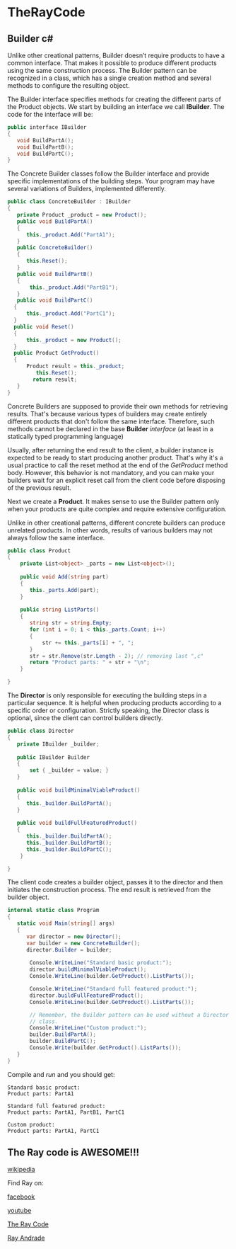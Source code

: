 # TheRayCode
## Builder c#

Unlike other creational patterns, Builder doesn’t require products to have a common interface. 
That makes it possible to produce different products using the same construction process.
The Builder pattern can be recognized in a class, which has a single creation method and several methods to configure the resulting object. 

The Builder interface specifies methods for creating the different parts of the Product objects.
We start by building an interface we call **IBuilder**.
The code for the interface will be:
```c++
public interface IBuilder
{
   void BuildPartA();
   void BuildPartB();
   void BuildPartC();
}
```
The Concrete Builder classes follow the Builder interface and provide specific implementations of the building steps. 
Your program may have several variations of Builders, implemented differently.


```c#
public class ConcreteBuilder : IBuilder
{
   private Product _product = new Product();
   public void BuildPartA()
   {
      this._product.Add("PartA1");
   }
   public ConcreteBuilder()
   {
      this.Reset();
   }
   public void BuildPartB()
   {
       this._product.Add("PartB1");
   }
   public void BuildPartC()
  {
      this._product.Add("PartC1");
  }
  public void Reset()
  {
      this._product = new Product();
  }
  public Product GetProduct()
  {
      Product result = this._product;
         this.Reset();
        return result;
   }
}
```

Concrete Builders are supposed to provide their own methods for retrieving results. 
That's because various types of builders may create entirely different products that don't follow the same interface. 
Therefore, such methods cannot be declared in the base **Builder** *interface* (at least in a statically typed programming language)

Usually, after returning the end result to the client, a builder instance is expected to be ready to start producing another product.
That's why it's a usual practice to call the reset method at the end of the *GetProduct* method body. However, this behavior is not mandatory, 
and you can make your builders wait for an explicit reset call from the client code before disposing of the previous result.

Next we create a **Product**.
It makes sense to use the Builder pattern only when your products are quite complex and require extensive configuration.

Unlike in other creational patterns, different concrete builders can produce unrelated products. 
In other words, results of various builders may not always follow the same interface.
```c#
public class Product
{
    private List<object> _parts = new List<object>();
    
    public void Add(string part)
    {
       this._parts.Add(part);
    }
        
    public string ListParts()
    {
       string str = string.Empty;
       for (int i = 0; i < this._parts.Count; i++)
       {
           str += this._parts[i] + ", ";
       }
       str = str.Remove(str.Length - 2); // removing last ",c"
       return "Product parts: " + str + "\n";
    }

}
```

The **Director** is only responsible for executing the building steps in a particular sequence. 
It is helpful when producing products according to a specific order or configuration. 
Strictly speaking, the Director class is optional, since the client can control builders directly.
```c#
public class Director
{
   private IBuilder _builder;
        
   public IBuilder Builder
   {
       set { _builder = value; } 
   }
        
   public void buildMinimalViableProduct()
   {
      this._builder.BuildPartA();
   }
        
   public void buildFullFeaturedProduct()
   {
      this._builder.BuildPartA();
      this._builder.BuildPartB();
      this._builder.BuildPartC();
    }

}
```

The client code creates a builder object, passes it to the director and then initiates the construction process. 
The end result is retrieved from the builder object.

```c#
internal static class Program
{
   static void Main(string[] args)
   {
      var director = new Director();
      var builder = new ConcreteBuilder();
      director.Builder = builder;
            
       Console.WriteLine("Standard basic product:");
       director.buildMinimalViableProduct();
       Console.WriteLine(builder.GetProduct().ListParts());

       Console.WriteLine("Standard full featured product:");
       director.buildFullFeaturedProduct();
       Console.WriteLine(builder.GetProduct().ListParts());

       // Remember, the Builder pattern can be used without a Director
       // class.
       Console.WriteLine("Custom product:");
       builder.BuildPartA();
       builder.BuildPartC();
       Console.Write(builder.GetProduct().ListParts());
   }
}
```
Compile and *run* and you should get:
```
Standard basic product:
Product parts: PartA1

Standard full featured product:
Product parts: PartA1, PartB1, PartC1

Custom product:
Product parts: PartA1, PartC1
```

The Ray code is AWESOME!!!
----------------------------------------------------------------------------------------------------

[wikipedia](https://en.wikipedia.org/wiki/Builder_pattern)

Find Ray on:

[facebook](https://www.facebook.com/TheRayCode/)

[youtube](https://www.youtube.com/user/AndradeRay/)

[The Ray Code](https://www.RayAndrade.com)

[Ray Andrade](https://www.RayAndrade.org)



